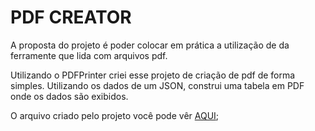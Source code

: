 # PDF CREATOR

A proposta do projeto é poder colocar em prática a utilização de da ferramente que lida com arquivos pdf.

Utilizando o PDFPrinter criei esse projeto de criação de pdf de forma simples. Utilizando os dados de um JSON, construi uma tabela em PDF onde os dados são exibidos.

O arquivo criado pelo projeto você pode vêr [AQUI](./doc.pdf);